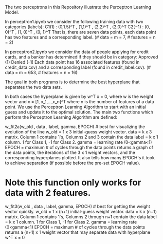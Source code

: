 The two perceptrons in this Repository illustrate the Perceptron Learning Model. 

In perceptron1.ipynb we consider the following training data with two categories (labels):
C1(1) : (0,1.5)^T , (1,1)^T , (2,2)^T , (2,0)^T
C2(−1) : (0, 0)^T , (1, 0)^T , (0, 1)^T
That is, there are seven data points, each data point has two features and a corresponding label.
(# data = m = 7, # features = n = 2)

In perceptron2.ipynb we consider the data of people applying for credit cards, and a banker has determined if they should be in category:
Approved (1)
Denied (-1)
Each data point has 16 associated features (found in credit_data.csv) and a corresponding label (found in credit_label.csv).
(# data = m = 653, # features = n = 16)



The goal in both programs is to determine the best hyperplane that separates the two data sets. 



In both cases the hyperplane is given by w^T x = 0, where w is the weight vector and x = [1, x_1,...,x_n]^T where n is the number of features of a data point.
We use the Perceptron Learning Algorithm to start with an initial guess and update it to the optimal solution. The main two functions which perform the Perceptron Learning Algorithm are defined:


w_fit2a(w_old , data , label, gamma, EPOCH) # best for visualizing the evolution of the line
	w_old = 1 x 3 initial-guess weight vector.
	data = k x 3 matrix. Column 1 contains 1's, Columns 2 and 3 contain the data
	label = k x 1 column. 1 for Class 1, -1 for Class 2.
	gamma = learning rate (0<gamma<1)
	EPOCH = maximum # of cycles through the data points
returns a graph of the data points, the iterations of the 3 x 1 weight vectors, and the corresponding hyperplanes plotted. It also tells how many EPOCH's it took to achieve separation (if possible before the pre-set EPOCH value).
# Note this function only works for data with 2 features.


w_fit3(w_old , data , label, gamma, EPOCH) # best for getting the weight vector quickly. 
	w_old = 1 x (n+1) initial-guess weight vector.
	data = k x (n+1) matrix. Column 1 contains 1's, Columns 2 through n+1 contain the data
	label = k x 1 column. 1 for Class 1, -1 for Class 2.
	gamma = learning rate (0<gamma<1)
	EPOCH = maximum # of cycles through the data points
returns a (n+1) x 1 weight vector that may separate data with hyperplane w^T x = 0
 